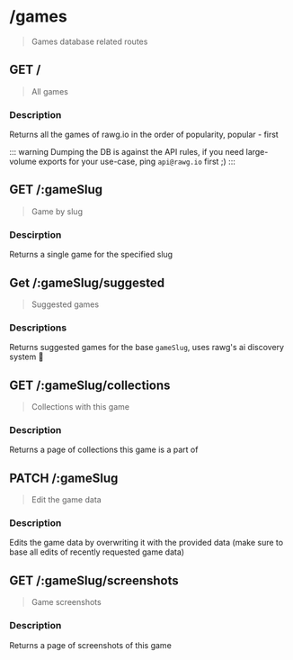 # /games

> Games database related routes

## GET /

> All games

### Description

Returns all the games of rawg.io in the order of popularity, popular - first

::: warning
Dumping the DB is against the API rules, if you need large-volume exports for your use-case, ping `api@rawg.io` first ;)
:::

<ApiExample
  path="/games"
  :query="[
    { label: 'search', value: '', placeholder: 'A string to search for' }
  ]"
  pagination
/>

## GET /:gameSlug

> Game by slug

### Descirption

Returns a single game for the specified slug

<ApiExample path="/games/:gameSlug" />

## Get /:gameSlug/suggested

> Suggested games

### Descriptions

Returns suggested games for the base `gameSlug`, uses rawg's ai discovery system 🚀

<ApiExample path="/games/:gameSlug/suggested" pagination />

## GET /:gameSlug/collections

> Collections with this game

### Description

Returns a page of collections this game is a part of

<ApiExample path="/games/:gameSlug/collections" pagination />

## PATCH /:gameSlug

> Edit the game data

### Description

Edits the game data by overwriting it with the provided data (make sure to base all edits of recently requested game data)

<ApiExample
method="PATCH"
path="/games/:gameSlug"
:body="[
  { label: 'name', value: '', placeholder: 'The current game name' },
  { label: 'description', value: '', placeholder: 'The current or new description' },
  { label: 'alternative_names', value: '', placeholder: 'List of names, [\'name1\', \'name2\']' },
  { label: 'platforms', value: '', placeholder: 'List of platform ids, [4, 5]' },
  { label: 'genres', value: '', placeholder: 'List of genres' },
  { label: 'publishers', value: '', placeholder: 'List of publishers' },
  { label: 'developers', value: '', placeholder: 'List of developers' },
  { label: 'website', value: '', placeholder: 'website url string' },
  { label: 'reddit_url', value: '', placeholder: 'reddit url string' },
  { label: 'tba', value: '', placeholder: 'True/False, whether the game is yet to be announced' },
  { label: 'released', value: '', placeholder: 'The date string of the release date, make sure its properly formatted' },
  { label: 'metacritic_url', value: '', placeholder: 'The url to metacritic, where the metacritic value is taken from' },
]"
/>
## GET /:gameSlug/screenshots

> Game screenshots

### Description

Returns a page of screenshots of this game

<ApiExample path="/games/:gameSlug/screenshots" 
  :query="[
    { label: 'with_deleted', value: '', placeholder: 'true/false, whether to include deleted screenshots' }
  ]"
  pagination />
